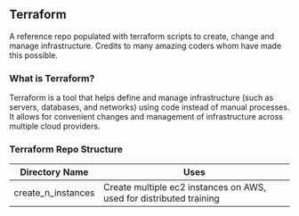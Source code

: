 ## Terraform
A reference repo populated with terraform scripts to create, change and manage infrastructure. Credits to many amazing coders whom have made this possible.

### What is Terraform?
Terraform is a tool that helps define and manage infrastructure (such as servers, databases, and networks) using code instead of manual processes. 
It allows for convenient changes and management of infrastructure across multiple cloud providers.

### Terraform Repo Structure
|  Directory Name     | Uses                                                                 |
|  ------------------ | -------------------------------------------------------------------  |
| create_n_instances  | Create multiple ec2 instances on AWS, used for distributed training  |
